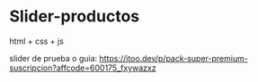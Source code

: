 # Slider-productos
html + css + js



slider de prueba o guia: https://itoo.dev/p/pack-super-premium-suscripcion?affcode=600175_fxywazxz
